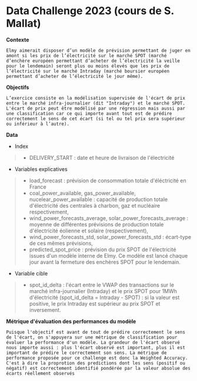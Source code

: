 # Data Challenge 2023 (cours de S. Mallat)

**Contexte**

    Elmy aimerait disposer d’un modèle de prévision permettant de juger en amont si les prix de l’électricité sur le marché SPOT (marché d’enchère européen permettant d’acheter de l’électricité la veille pour le lendemain) seront plus ou moins élevés que les prix de l’électricité sur le marché Intraday (marché boursier européen permettant d’acheter de l’électricité le jour même).

**Objectifs**

    L’exercice consiste en la modélisation supervisée de l'écart de prix entre le marché infra-journalier (dit "Intraday") et le marché SPOT. L'écart de prix peut être modélisé par une régression mais aussi par une classification car ce qui importe avant tout est de prédire correctement le sens de cet écart (si tel ou tel prix sera supérieur ou inférieur à l’autre).

**Data**
* Index
>* DELIVERY_START : date et heure de livraison de l'électricité

* Variables explicatives
>* load_forecast : prévision de consommation totale d'éléctricité en France
>* coal_power_available, gas_power_available, nucelear_power_available : capacité de production totale d'électricité des centrales à charbon, gaz et nucléaire respectivement,
>* wind_power_forecasts_average, solar_power_forecasts_average : moyenne de différentes prévisions de production totale d'électricité éolienne et solaire (respectivement),
>* wind_power_forecasts_std, solar_power_forecasts_std : écart-type de ces mêmes prévisions,
>* predicted_spot_price : prévision du prix SPOT de l'électricité issues d'un modèle interne de Elmy. Ce modèle est lancé chaque jour avant la fermeture des enchères SPOT pour le lendemain.

* Variable cible
>* spot_id_delta : l'écart entre le VWAP des transactions sur le marché infra-journalier (Intraday) et le prix SPOT pour 1MWh d'électricité (spot_id_delta = Intraday - SPOT) : si la valeur est positive, le prix Intraday est supérieur au prix SPOT et inversement.

**Métrique d'évaluation des performances du modèle**

    Puisque l'objectif est avant de tout de prédire correctement le sens de l'écart, on s'appuyera sur une métrique de classification pour évaluer la performance d'un modèle. La grandeur de l'écart observé nous importe aussi : plus l'écart observé est important, plus il est important de prédire le correctement son sens. La métrique de performance proposée pour ce challenge est donc la Weighted Accuracy. C'est à dire la proprotion des predictions dont les sens (positif ou négatif) est correctement identifié pondérée par la valeur absolue des écarts réellement observés

